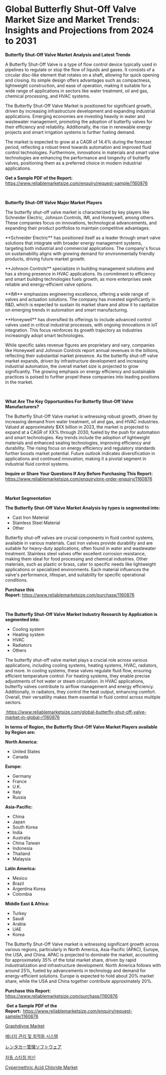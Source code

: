 <p><h1>Global Butterfly Shut-Off Valve Market Size and Market Trends: Insights and Projections from 2024 to 2031</h1></p><p><strong>Butterfly Shut-Off Valve Market Analysis and Latest Trends</strong></p>
<p><p>A Butterfly Shut-Off Valve is a type of flow control device typically used in pipelines to regulate or stop the flow of liquids and gases. It consists of a circular disc-like element that rotates on a shaft, allowing for quick opening and closing. Its simple design offers advantages such as compactness, lightweight construction, and ease of operation, making it suitable for a wide range of applications in sectors like water treatment, oil and gas, chemical processing, and HVAC systems.</p><p>The Butterfly Shut-Off Valve Market is positioned for significant growth, driven by increasing infrastructure development and expanding industrial applications. Emerging economies are investing heavily in water and wastewater management, promoting the adoption of butterfly valves for their efficiency and reliability. Additionally, the rise in renewable energy projects and smart irrigation systems is further fueling demand. </p><p>The market is expected to grow at a CAGR of 14.4% during the forecast period, reflecting a robust trend towards automation and improved fluid control technologies. Furthermore, innovations in materials and smart valve technologies are enhancing the performance and longevity of butterfly valves, positioning them as a preferred choice in modern industrial applications.</p></p>
<p><strong>Get a Sample PDF of the Report:&nbsp;</strong> <a href="https://www.reliablemarketsize.com/enquiry/request-sample/1160876">https://www.reliablemarketsize.com/enquiry/request-sample/1160876</a></p>
<p>&nbsp;</p>
<p><strong>Butterfly Shut-Off Valve Major Market Players</strong></p>
<p><p>The butterfly shut-off valve market is characterized by key players like Schneider Electric, Johnson Controls, IMI, and Honeywell, among others. These companies focus on innovations, technological advancements, and expanding their product portfolios to maintain competitive advantages.</p><p>**Schneider Electric** has positioned itself as a leader through smart valve solutions that integrate with broader energy management systems, targeting both industrial and commercial applications. The company's focus on sustainability aligns with growing demand for environmentally friendly products, driving future market growth.</p><p>**Johnson Controls** specializes in building management solutions and has a strong presence in HVAC applications. Its commitment to efficiency and smart building technologies fuels growth, as more enterprises seek reliable and energy-efficient valve options.</p><p>**IMI** emphasizes engineering excellence, offering a wide range of valves and actuation solutions. The company has invested significantly in R&D, which is expected to sustain its market share and allow it to capitalize on emerging trends in automation and smart manufacturing.</p><p>**Honeywell** has diversified its offerings to include advanced control valves used in critical industrial processes, with ongoing innovations in IoT integration. This focus reinforces its growth trajectory as industries increasingly adopt smart technologies.</p><p>While specific sales revenue figures are proprietary and vary, companies like Honeywell and Johnson Controls report annual revenues in the billions, reflecting their substantial market presence. As the butterfly shut-off valve market expands, driven by infrastructure development and increasing industrial automation, the overall market size is projected to grow significantly. The growing emphasis on energy efficiency and sustainable practices is poised to further propel these companies into leading positions in the market.</p></p>
<p>&nbsp;</p>
<p><strong>What Are The Key Opportunities For Butterfly Shut-Off Valve Manufacturers?</strong></p>
<p><p>The Butterfly Shut-Off Valve market is witnessing robust growth, driven by increasing demand from water treatment, oil and gas, and HVAC industries. Valued at approximately $XX billion in 2023, the market is projected to expand at a CAGR of XX% through 2030, fueled by the push for automation and smart technologies. Key trends include the adoption of lightweight materials and enhanced sealing technologies, improving efficiency and durability. The rising focus on energy efficiency and regulatory standards further boosts market potential. Future outlook indicates diversification in applications and continued innovation, making it a pivotal segment in industrial fluid control systems.</p></p>
<p><strong>Inquire or Share Your Questions If Any Before Purchasing This Report:</strong> <a href="https://www.reliablemarketsize.com/enquiry/pre-order-enquiry/1160876">https://www.reliablemarketsize.com/enquiry/pre-order-enquiry/1160876</a></p>
<p>&nbsp;</p>
<p><strong>Market Segmentation</strong></p>
<p><strong>The Butterfly Shut-Off Valve Market Analysis by types is segmented into:</strong></p>
<p><ul><li>Cast Iron Material</li><li>Stainless Steel Material</li><li>Other</li></ul></p>
<p><p>Butterfly shut-off valves are crucial components in fluid control systems, available in various materials. Cast iron valves provide durability and are suitable for heavy-duty applications, often found in water and wastewater treatment. Stainless steel valves offer excellent corrosion resistance, making them ideal for food processing and chemical industries. Other materials, such as plastic or brass, cater to specific needs like lightweight applications or specialized environments. Each material influences the valve's performance, lifespan, and suitability for specific operational conditions.</p></p>
<p><strong>Purchase this Report:&nbsp;</strong><a href="https://www.reliablemarketsize.com/purchase/1160876">https://www.reliablemarketsize.com/purchase/1160876</a></p>
<p>&nbsp;</p>
<p><strong>The Butterfly Shut-Off Valve Market Industry Research by Application is segmented into:</strong></p>
<p><ul><li>Cooling system</li><li>Heating system</li><li>HVAC</li><li>Radiators</li><li>Others</li></ul></p>
<p><p>The butterfly shut-off valve market plays a crucial role across various applications, including cooling systems, heating systems, HVAC, radiators, and more. In cooling systems, these valves regulate fluid flow, ensuring efficient temperature control. For heating systems, they enable precise adjustments of hot water or steam circulation. In HVAC applications, butterfly valves contribute to airflow management and energy efficiency. Additionally, in radiators, they control the heat output, enhancing comfort. Overall, their versatility makes them essential in fluid control across multiple sectors.</p></p>
<p><a href="https://www.reliablemarketsize.com/global-butterfly-shut-off-valve-market-in-global-r1160876">&nbsp;https://www.reliablemarketsize.com/global-butterfly-shut-off-valve-market-in-global-r1160876</a></p>
<p><strong>In terms of Region, the Butterfly Shut-Off Valve Market Players available by Region are:</strong></p>
<p>
    <p> <strong> North America: </strong>
        <ul>
            <li>United States</li>
            <li>Canada</li>
        </ul>
        </p> 
    <p> <strong> Europe: </strong>
        <ul>
            <li>Germany</li>
            <li>France</li>
            <li>U.K.</li>
            <li>Italy</li>
            <li>Russia</li>
        </ul>
        </p> 
    <p> <strong> Asia-Pacific: </strong>
        <ul>
            <li>China</li>
            <li>Japan</li>
            <li>South Korea</li>
            <li>India</li>
            <li>Australia</li>
            <li>China Taiwan</li>
            <li>Indonesia</li>
            <li>Thailand</li>
            <li>Malaysia</li>
        </ul>
        </p> 
    <p> <strong> Latin America: </strong>
        <ul>
            <li>Mexico</li>
            <li>Brazil</li>
            <li>Argentina Korea</li>
            <li>Colombia</li>
        </ul>
        </p> 
    <p> <strong> Middle East & Africa: </strong>
        <ul>
            <li>Turkey</li>
            <li>Saudi</li>
            <li>Arabia</li>
            <li>UAE</li>
            <li>Korea</li>
        </ul>
    </p>
    </p>
<p><p>The Butterfly Shut-Off Valve market is witnessing significant growth across various regions, particularly in North America, Asia-Pacific (APAC), Europe, the USA, and China. APAC is projected to dominate the market, accounting for approximately 35% of the total market share, driven by rapid industrialization and infrastructure development. North America follows with around 25%, fueled by advancements in technology and demand for energy-efficient solutions. Europe is expected to hold about 20% market share, while the USA and China together contribute approximately 20%.</p></p>
<p><strong>Purchase this Report: </strong><a href="https://www.reliablemarketsize.com/purchase/1160876">https://www.reliablemarketsize.com/purchase/1160876</a></p>
<p>&nbsp;<strong>Get a Sample PDF of the Report:&nbsp;&nbsp;</strong><a href="https://www.reliablemarketsize.com/enquiry/request-sample/1160876">https://www.reliablemarketsize.com/enquiry/request-sample/1160876</a></p>
<p><strong></strong></p>
<p><p><a href="https://issuu.com/reportprime-2/docs/graphdiyne-market-size-2030.pptx_760186de514c1c">Graphdiyne Market</a></p><p><a href="https://medium.com/@score-51/energy-management-and-optimization-system-market-%EC%9D%98-%EA%B8%80%EB%A1%9C%EB%B2%8C-%EC%8B%9C%EC%9E%A5-%EA%B0%9C%EC%9A%94%EB%8A%94-%EC%A0%84-%EC%84%B8%EA%B3%84-%EB%B0%8F-%EC%A3%BC%EC%9A%94-%EC%8B%9C%EC%9E%A5%EC%9D%98-%EC%82%B0%EC%97%85%EC%97%90-%EC%98%81%ED%96%A5%EC%9D%84-%EB%AF%B8%EC%B9%98%EB%8A%94-%EC%A3%BC%EC%9A%94-%ED%8A%B8%EB%A0%8C%EB%93%9C%EC%97%90-eaa093ff220e">에너지 관리 및 최적화 시스템</a></p><p><a href="https://medium.com/@levihamilton5801940/car-rental-management-software-market-%E3%81%AE%E3%82%B0%E3%83%AD%E3%83%BC%E3%83%90%E3%83%AB%E5%B8%82%E5%A0%B4%E6%A6%82%E8%A6%81%E3%81%AF-%E4%B8%96%E7%95%8C%E3%81%8A%E3%82%88%E3%81%B3%E4%B8%BB%E8%A6%81%E5%B8%82%E5%A0%B4%E3%81%AB%E3%81%8A%E3%81%91%E3%82%8B%E6%A5%AD%E7%95%8C%E3%81%AB%E5%BD%B1%E9%9F%BF%E3%82%92%E4%B8%8E%E3%81%88%E3%82%8B%E4%B8%BB%E8%A6%81%E3%81%AA%E3%83%88%E3%83%AC%E3%83%B3%E3%83%89%E3%81%AB%E3%81%A4%E3%81%84%E3%81%A6-%E7%8B%AC%E8%87%AA%E3%81%AE%E8%A6%96%E7%82%B9%E3%82%92%E6%8F%90%E4%BE%9B%E3%81%97%E3%81%BE%E3%81%99-31ed031cc668">レンタカー管理ソフトウェア</a></p><p><a href="https://medium.com/@score-51/automatic-stitching-machine-market-%EC%9D%98-%EA%B8%80%EB%A1%9C%EB%B2%8C-%EC%8B%9C%EC%9E%A5-%EA%B0%9C%EC%9A%94%EB%8A%94-%EC%A0%84-%EC%84%B8%EA%B3%84-%EB%B0%8F-%EC%A3%BC%EC%9A%94-%EC%8B%9C%EC%9E%A5%EC%9D%98-%EC%82%B0%EC%97%85%EC%97%90-%EC%98%81%ED%96%A5%EC%9D%84-%EB%AF%B8%EC%B9%98%EB%8A%94-%EC%A3%BC%EC%9A%94-%ED%8A%B8%EB%A0%8C%EB%93%9C%EC%97%90-%EB%8C%80%ED%95%9C-%EB%8F%85%ED%8A%B9%ED%95%9C-%EA%B4%80%EC%A0%90%EC%9D%84-f3ebd4a7c3dc">자동 스티칭 머신</a></p><p><a href="https://issuu.com/reportprime-2/docs/cypermethric-acid-chloride-market-s_6b206c17c0c879">Cypermethric Acid Chloride Market</a></p></p>